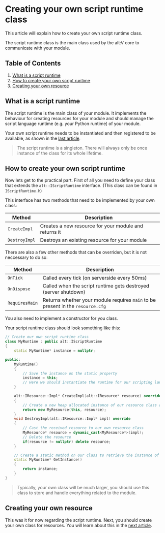 # Creating your own script runtime class

This article will explain how to create your own script runtime class.

The script runtime class is the main class used by the alt:V core to communicate with your module.

## Table of Contents

1. [What is a script runtime](#what-is-a-script-runtime)
2. [How to create your own script runtime](#how-to-create-your-own-script-runtime)
3. [Creating your own resource](#creating-your-own-resource)

## What is a script runtime

The script runtime is the main class of your module. It implements the behaviour for creating resources for your module
and should manage the script language runtime (e.g. your Python runtime) of your module.

Your own script runtime needs to be instantiated and then registered to be available, as shown in the [last article](first-steps.md).

> The script runtime is a singleton. There will always only be once instance of the class for its whole lifetime.

## How to create your own script runtime

Now lets get to the practical part. First of all you need to define your class that extends the `alt::IScriptRuntime` interface. 
(This class can be found in `IScriptRuntime.h`)

This interface has two methods that need to be implemented by your own class:

| Method         | Description                                           |
| -------------- | ----------------------------------------------------- |
| `CreateImpl`   | Creates a new resource for your module and returns it |
| `DestroyImpl`  | Destroys an existing resource for your module         |

There are also a few other methods that can be overriden, but it is not neccessary to do so:

| Method         | Description                                                                     |
| -------------- | ------------------------------------------------------------------------------- |
| `OnTick`       | Called every tick (on serverside every 50ms)                                    |
| `OnDispose`    | Called when the script runtime gets destroyed (server shutdown)                 |
| `RequiresMain` | Returns whether your module requires `main` to be present in the `resource.cfg` |

You also need to implement a constructor for you class.

Your script runtime class should look something like this:
```c++
// Create our own script runtime class
class MyRuntime : public alt::IScriptRuntime
{
    static MyRuntime* instance = nullptr;

public:
    MyRuntime()
    {
        // Save the instance on the static property
        instance = this;
        // Here we should instantiate the runtime for our scripting language etc.
    }

    alt::IResource::Impl* CreateImpl(alt::IResource* resource) override
    {
        // Create a new heap allocated instance of our resource class and return it
        return new MyResource(this, resource);
    }
    void DestroyImpl(alt::IResource::Impl* impl) override
    {
        // Cast the received resource to our own resource class
        MyResource* resource = dynamic_cast<MyResource*>(impl);
        // Delete the resource
        if(resource != nullptr) delete resource;
    }

    // Create a static method on our class to retrieve the instance of the runtime
    static MyRuntime* GetInstance()
    {
        return instance;
    }
}
```

> Typically, your own class will be much larger, you should use this class to store and handle everything related to the module.

## Creating your own resource

This was it for now regarding the script runtime. Next, you should create your own class for resources. 
You will learn about this in the [next article](creating-resource.md).
